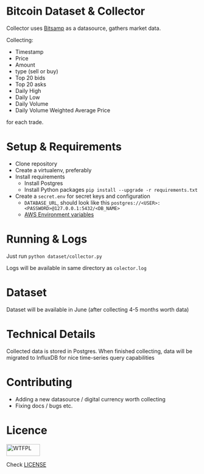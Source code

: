 # Bitcoin Dataset & Collector

Collector uses [Bitsamp](https://bitstamp.net) as a datasource, gathers market data.

Collecting:

- Timestamp
- Price 
- Amount
- type (sell or buy)
- Top 20 bids
- Top 20 asks
- Daily High
- Daily Low
- Daily Volume
- Daily Volume Weighted Average Price

for each trade.

# Setup & Requirements

- Clone repository
- Create a virtualenv, preferably
- Install requirements
  - Install Postgres
  - Install Python packages `pip install --upgrade -r requirements.txt`
- Create a `secret.env` for secret keys and configuration
  - `DATABASE_URL`, should look like this `postgres://<USER>:<PASSWORD>@127.0.0.1:5432/<DB_NAME>`
  - [AWS Environment variables](http://boto3.readthedocs.org/en/latest/guide/configuration.html#environment-variables)

# Running & Logs

Just run `python dataset/collector.py`

Logs will be available in same directory as `colector.log`

# Dataset

Dataset will be available in June (after collecting 4-5 months worth data)

# Technical Details

Collected data is stored in Postgres. When finished collecting, data will be migrated to InfluxDB for nice time-series query capabilities

# Contributing

- Adding a new datasource / digital currency worth collecting
- Fixing docs / bugs etc.

# Licence

<a href="http://www.wtfpl.net/"><img src="http://www.wtfpl.net/wp-content/uploads/2012/12/wtfpl-badge-1.png" width="88" height="31" alt="WTFPL" /></a>

Check [LICENSE](https://github.com/umutbozkurt/bitcoin-dataset/blob/master/LICENSE)

